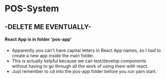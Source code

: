 # POS-System

## -DELETE ME EVENTUALLY-
#### React App is in folder 'pos-app'
* Apparently you can't have capital letters in React App names, so I had to create a new app inside the main folder.
* This is actually helpful because we can test/develop components without having to go through all the work of using them with react.
* Just remember to cd into the pos-app folder before you run yarn start.
